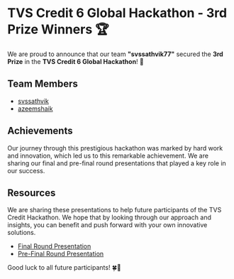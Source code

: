 # TVS Credit 6 Global Hackathon - 3rd Prize Winners 🏆

We are proud to announce that our team **"svssathvik77"** secured the **3rd Prize** in the **TVS Credit 6 Global Hackathon**! 🎉

## Team Members
- [svssathvik](https://github.com/svssathvik7)
- [azeemshaik](https://github.com/Azeem-0)

## Achievements
Our journey through this prestigious hackathon was marked by hard work and innovation, which led us to this remarkable achievement. We are sharing our final and pre-final round presentations that played a key role in our success.

## Resources
We are sharing these presentations to help future participants of the TVS Credit Hackathon. We hope that by looking through our approach and insights, you can benefit and push forward with your own innovative solutions.

- [Final Round Presentation](https://github.com/svssathvik7/tvs_credit/blob/main/IT_svssathvik77.pdf)
- [Pre-Final Round Presentation](https://github.com/svssathvik7/tvs_credit/blob/main/MVGRCE_svssathvik77_Case%20Study%20Round.pptx)

Good luck to all future participants! 🍀🚀
